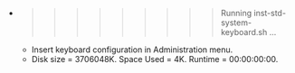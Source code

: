 * >>>>>>>>> Running inst-std-system-keyboard.sh ...
  * Insert keyboard configuration in Administration menu.
  * Disk size = 3706048K. Space Used = 4K. Runtime = 00:00:00:00.
